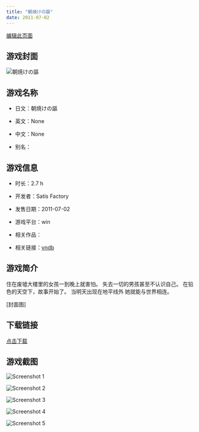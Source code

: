 ```yaml
---
title: "朝焼けの謳"
date: 2011-07-02
---
```

[编辑此页面](https://github.com/ACG-3/ADV3-source/blob/main/source/_posts/%E6%9C%9D%E7%84%BC%E3%81%91%E3%81%AE%E8%AC%B3.md)

## 游戏封面

![朝焼けの謳](https%3A//pan.timero.xyz/onedrive/img_lib_001/%E6%9C%9D%E7%84%BC%E3%81%91%E3%81%AE%E8%AC%B3_cover.avif)


## 游戏名称

- 日文：朝焼けの謳
- 英文：None
- 中文：None

- 别名：


## 游戏信息

- 时长：2.7 h
- 开发者：Satis Factory
- 发售日期：2011-07-02
- 游戏平台：win
- 相关作品：

- 相关链接：[vndb](https://vndb.org/v26379)


## 游戏简介

住在废墟大楼里的女孩一到晚上就害怕。
失去一切的男孩甚至不认识自己。
在铅色的天空下，故事开始了。
当明天出现在地平线外
她就能与世界相连。

[封面图]


## 下载链接

[点击下载](https://pan.timero.xyz/onedrive/adv_lib_001/%E6%9C%9D%E7%84%BC%E3%81%91%E3%81%AE%E8%AC%B3)


## 游戏截图


![Screenshot 1](https%3A//pan.timero.xyz/onedrive/img_lib_001/%E6%9C%9D%E7%84%BC%E3%81%91%E3%81%AE%E8%AC%B3_Screenshot_1.avif)

![Screenshot 2](https%3A//pan.timero.xyz/onedrive/img_lib_001/%E6%9C%9D%E7%84%BC%E3%81%91%E3%81%AE%E8%AC%B3_Screenshot_2.avif)

![Screenshot 3](https%3A//pan.timero.xyz/onedrive/img_lib_001/%E6%9C%9D%E7%84%BC%E3%81%91%E3%81%AE%E8%AC%B3_Screenshot_3.avif)

![Screenshot 4](https%3A//pan.timero.xyz/onedrive/img_lib_001/%E6%9C%9D%E7%84%BC%E3%81%91%E3%81%AE%E8%AC%B3_Screenshot_4.avif)

![Screenshot 5](https%3A//pan.timero.xyz/onedrive/img_lib_001/%E6%9C%9D%E7%84%BC%E3%81%91%E3%81%AE%E8%AC%B3_Screenshot_5.avif)

